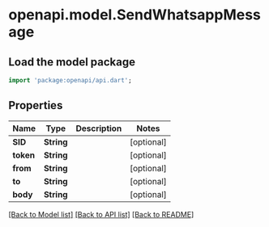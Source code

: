 # openapi.model.SendWhatsappMessage

## Load the model package
```dart
import 'package:openapi/api.dart';
```

## Properties
Name | Type | Description | Notes
------------ | ------------- | ------------- | -------------
**SID** | **String** |  | [optional] 
**token** | **String** |  | [optional] 
**from** | **String** |  | [optional] 
**to** | **String** |  | [optional] 
**body** | **String** |  | [optional] 

[[Back to Model list]](../README.md#documentation-for-models) [[Back to API list]](../README.md#documentation-for-api-endpoints) [[Back to README]](../README.md)


